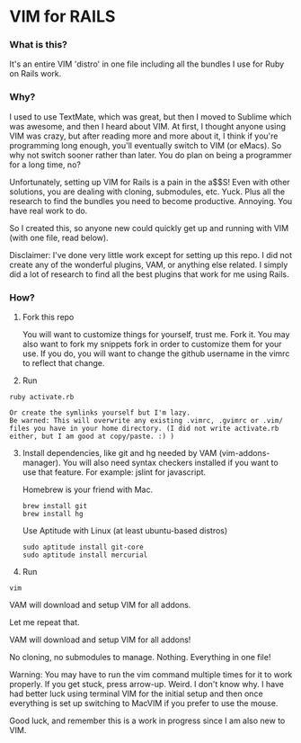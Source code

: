 # VIM for RAILS

### What is this?

It's an entire VIM 'distro' in one file including all the bundles I use for Ruby on Rails work.

### Why?

I used to use TextMate, which was great, but then I moved to Sublime which was
awesome, and then I heard about VIM. At first, I thought anyone using VIM was
crazy, but after reading more and more about it, I think if you're programming long enough, you'll eventually switch
to VIM (or eMacs). So why not switch sooner rather than later. You do plan on being a programmer for a long time, no?

Unfortunately, setting up VIM for Rails is a pain in the a$$S! Even with other solutions, you are dealing with cloning, submodules, etc. Yuck. Plus all the research to find the bundles you need to become productive. Annoying. You have real work to do.

So I created this, so anyone new could quickly get up and running with VIM (with one file, read below).

Disclaimer: I've done very little work except for setting up this repo. I did not create any of the wonderful plugins, VAM, or anything else related. I simply did a lot of research to find all the best plugins that work for me using Rails. 

### How?

1. Fork this repo

    You will want to customize things for yourself, trust me. Fork it.
    You may also want to fork my snippets fork in order to customize them for your use. If you do, you will want to change the github username in the vimrc to reflect that change.

2. Run
```
ruby activate.rb
```

    Or create the symlinks yourself but I'm lazy.
    Be warned: This will overwrite any existing .vimrc, .gvimrc or .vim/ files you have in your home directory. (I did not write activate.rb either, but I am good at copy/paste. :) )


3. Install dependencies, like git and hg needed by VAM (vim-addons-manager). You will also need syntax checkers installed if you want to use that feature. For example: jslint for javascript.

    Homebrew is your friend with Mac. 
    ```
    brew install git
    brew install hg
    ```
    Use Aptitude with Linux (at least ubuntu-based distros)
    ```
    sudo aptitude install git-core
    sudo aptitude install mercurial
    ```

4. Run 
```
vim
```


VAM will download and setup VIM for all addons. 

Let me repeat that. 

VAM will download and setup VIM for all addons!

No cloning, no submodules to manage. Nothing. Everything in one file!

Warning: You may have to run the vim command multiple times for it to work properly. 
If you get stuck, press arrow-up. Weird. I don't know why. I have had better luck using 
terminal VIM for the initial setup and then once everything is set up switching to 
MacVIM if you prefer to use the mouse. 

Good luck, and remember this is a work in progress since I am also new to VIM.
